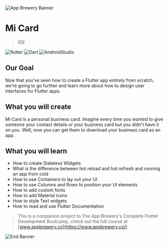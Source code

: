 ![App Brewery Banner](https://github.com/londonappbrewery/Images/blob/master/AppBreweryBanner.png)

# Mi Card

> IDE

![flutter](https://img.shields.io/badge/Flutter-1.12.13+hotfix.5-blue)
![Dart](https://img.shields.io/badge/Dart-2.7.0-orange)
![AndroidStudio](https://img.shields.io/badge/AndroidStudio-3.5.3-green)

## Our Goal

Now that you've seen how to create a Flutter app entirely from scratch, we're going to go further and learn more about how to design user interfaces for Flutter apps.

## What you will create

Mi Card is a personal business card. Imagine every time you wanted to give someone your contact details or your business card but you didn't have it on you. Well, now you can get them to download your business card as an app.

## What you will learn

* How to create Stateless Widgets
* What is the difference between hot reload and hot refresh and running an app from cold
* How to use Containers to lay out your UI
* How to use Columns and Rows to position your UI elements
* How to add custom fonts
* How to add Material icons
* How to style Text widgets
* How to read and use Flutter Documentation



>This is a companion project to The App Brewery's Complete Flutter Development Bootcamp, check out the full course at [www.appbrewery.co](https://www.appbrewery.co/)

![End Banner](https://github.com/londonappbrewery/Images/blob/master/readme-end-banner.png)
